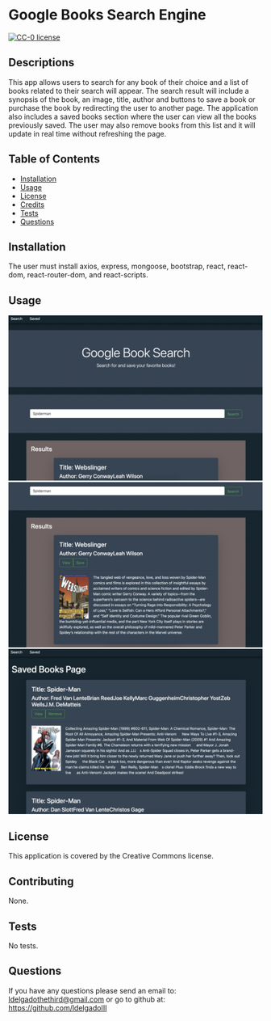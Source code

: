 # Google Books Search Engine
  
  [![CC-0 license](https://img.shields.io/badge/License-CC--0-blue.svg)](https://creativecommons.org/licenses/by-nd/4.0)
  ## Descriptions

  This app allows users to search for any book of their choice and a list of books related to their search will appear. The search result will include a synopsis of the book, an image, title, author and buttons to save a book or purchase the book by redirecting the user to another page. The application also includes a saved books section where the user can view all the books previously saved. The user may also remove books from this list and it will update in real time without refreshing the page.

  ## Table of Contents

  * [Installation](#installation)
  * [Usage](#usage)
  * [License](#license)
  * [Credits](#contributing)
  * [Tests](#tests)
  * [Questions](#questions)
    
  ## Installation
  
  The user must install axios, express, mongoose, bootstrap, react, react-dom, react-router-dom, and react-scripts.
  
  ## Usage

  ![Home Page](client/public/images/home.png)
  ![Results](client/public/images/results.png)
  ![Saved Page](client/public/images/saved.png)

  ## License

  This application is covered by the Creative Commons license.

  ## Contributing

  None.

  ## Tests

  No tests.

  ## Questions

  If you have any questions please send an email to: ldelgadothethird@gmail.com or go to github at: https://github.com/ldelgadoIII


